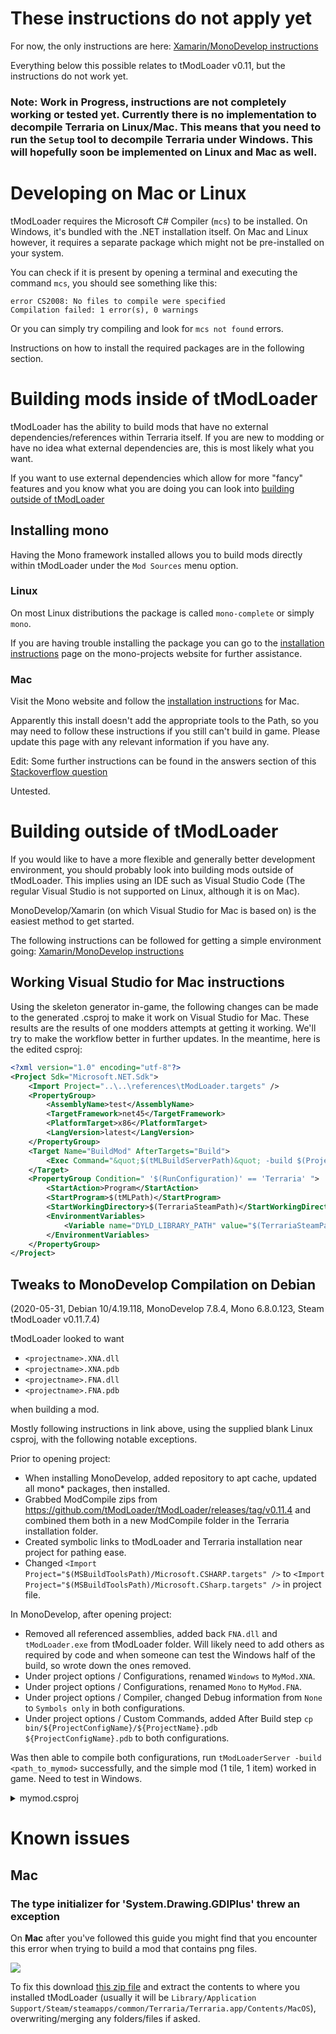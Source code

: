 # These instructions do not apply yet

For now, the only instructions are here: [Xamarin/MonoDevelop instructions](https://forums.terraria.org/index.php?threads/1-3-tmodloader-a-modding-api.23726/post-1001200)

Everything below this possible relates to tModLoader v0.11, but the instructions do not work yet.

### Note: Work in Progress, instructions are not completely working or tested yet. Currently there is no implementation to decompile Terraria on Linux/Mac. This means that you need to run the `Setup` tool to decompile Terraria under Windows. This will hopefully soon be implemented on Linux and Mac as well.

# Developing on Mac or Linux
tModLoader requires the Microsoft C# Compiler (`mcs`) to be installed.
On Windows, it's bundled with the .NET installation itself. On Mac and Linux however, it requires a separate package which might not be pre-installed on your system.

You can check if it is present by opening a terminal and executing the command `mcs`, you should see something like this:
```
error CS2008: No files to compile were specified
Compilation failed: 1 error(s), 0 warnings
```

Or you can simply try compiling and look for `mcs not found` errors.

Instructions on how to install the required packages are in the following section.

# Building mods inside of tModLoader

tModLoader has the ability to build mods that have no external dependencies/references within Terraria itself.
If you are new to modding or have no idea what external dependencies are, this is most likely what you want.

If you want to use external dependencies which allow for more "fancy" features and you know what you are doing you can look into [building outside of tModLoader](#building-outside-of-tmodloader)

## Installing mono
Having the Mono framework installed allows you to build mods directly within tModLoader under the `Mod Sources` menu option.

### Linux

On most Linux distributions the package is called `mono-complete` or simply `mono`.

If you are having trouble installing the package you can go to the [installation instructions](https://www.mono-project.com/download/stable/#download-lin) page on the mono-projects website for further assistance.

### Mac

Visit the Mono website and follow the [installation instructions](https://www.mono-project.com/download/stable/#download-mac) for Mac.

Apparently this install doesn't add the appropriate tools to the Path, so you may need to follow these instructions if you still can't build in game. Please update this page with any relevant information if you have any.

Edit: Some further instructions can be found in the answers section of this [Stackoverflow question](https://stackoverflow.com/questions/32542535/how-to-install-mono-on-macos-so-mono-works-in-terminal)

Untested.

# Building outside of tModLoader

If you would like to have a more flexible and generally better development environment, you should probably look into building mods outside of tModLoader. This implies using an IDE such as Visual Studio Code (The regular Visual Studio is not supported on Linux, although it is on Mac).

MonoDevelop/Xamarin (on which Visual Studio for Mac is based on) is the easiest method to get started.

The following instructions can be followed for getting a simple environment going: [Xamarin/MonoDevelop instructions](https://forums.terraria.org/index.php?threads/1-3-tmodloader-a-modding-api.23726/page-525#post-1001200)

## Working Visual Studio for Mac instructions
Using the skeleton generator in-game, the following changes can be made to the generated .csproj to make it work on Visual Studio for Mac. These results are the results of one modders attempts at getting it working. We'll try to make the workflow better in further updates. In the meantime, here is the edited csproj:
```xml
<?xml version="1.0" encoding="utf-8"?>
<Project Sdk="Microsoft.NET.Sdk">
    <Import Project="..\..\references\tModLoader.targets" />
    <PropertyGroup>
        <AssemblyName>test</AssemblyName>
        <TargetFramework>net45</TargetFramework>
        <PlatformTarget>x86</PlatformTarget>
        <LangVersion>latest</LangVersion>
    </PropertyGroup>
    <Target Name="BuildMod" AfterTargets="Build">
        <Exec Command="&quot;$(tMLBuildServerPath)&quot; -build $(ProjectDir) -eac $(TargetPath)" />
    </Target>
    <PropertyGroup Condition=" '$(RunConfiguration)' == 'Terraria' ">
        <StartAction>Program</StartAction>
        <StartProgram>$(tMLPath)</StartProgram>
        <StartWorkingDirectory>$(TerrariaSteamPath)</StartWorkingDirectory>
        <EnvironmentVariables>
            <Variable name="DYLD_LIBRARY_PATH" value="$(TerrariaSteamPath)/osx" xmlns="" />
        </EnvironmentVariables>
    </PropertyGroup>
</Project>
```

## Tweaks to MonoDevelop Compilation on Debian
(2020-05-31, Debian 10/4.19.118, MonoDevelop 7.8.4, Mono 6.8.0.123, Steam tModLoader v0.11.7.4)

tModLoader looked to want

* `<projectname>.XNA.dll`
* `<projectname>.XNA.pdb`
* `<projectname>.FNA.dll`
* `<projectname>.FNA.pdb`

when building a mod.

Mostly following instructions in link above, using the supplied blank Linux csproj, with the following notable exceptions.

Prior to opening project:
* When installing MonoDevelop, added repository to apt cache, updated all mono* packages, then installed.
* Grabbed ModCompile zips from https://github.com/tModLoader/tModLoader/releases/tag/v0.11.4 and combined them both in a new ModCompile folder in the Terraria installation folder.
* Created symbolic links to tModLoader and Terraria installation near project for pathing ease.
* Changed `<Import Project="$(MSBuildToolsPath)/Microsoft.CSHARP.targets" />` to `<Import Project="$(MSBuildToolsPath)/Microsoft.CSharp.targets" />` in project file.

In MonoDevelop, after opening project:
* Removed all referenced assemblies, added back `FNA.dll` and `tModLoader.exe` from tModLoader folder.  Will likely need to add others as required by code and when someone can test the Windows half of the build, so wrote down the ones removed.
* Under project options / Configurations, renamed `Windows` to `MyMod.XNA`.
* Under project options / Configurations, renamed `Mono` to `MyMod.FNA`.
* Under project options / Compiler, changed Debug information from `None` to `Symbols only` in both configurations.
* Under project options / Custom Commands, added After Build step `cp bin/${ProjectConfigName}/${ProjectName}.pdb ${ProjectConfigName}.pdb` to both configurations.

Was then able to compile both configurations, run `tModLoaderServer -build <path_to_mymod>` successfully, and the simple mod (1 tile, 1 item) worked in game.  Need to test in Windows.

<details>
<summary>mymod.csproj</summary>

```
<?xml version="1.0" encoding="utf-8"?>
<Project ToolsVersion="4.0" DefaultTargets="Build" xmlns="http://schemas.microsoft.com/developer/msbuild/2003">
  <PropertyGroup>
    <Configuration Condition=" '$(Configuration)' == '' ">Debug</Configuration>
    <Platform Condition=" '$(Platform)' == '' ">AnyCPU</Platform>
    <ProjectGuid>{7773BDD8-037E-46DB-B842-B0EE41E74873}</ProjectGuid>
    <OutputType>Library</OutputType>
    <NoStandardLibraries>false</NoStandardLibraries>
    <AssemblyName>MyMod</AssemblyName>
    <TargetFrameworkVersion>v4.0</TargetFrameworkVersion>
    <FileAlignment>512</FileAlignment>
  </PropertyGroup>
  <PropertyGroup>
    <RootNamespace>MyMod</RootNamespace>
  </PropertyGroup>
  <PropertyGroup Condition=" '$(Configuration)|$(Platform)' == 'Debug|AnyCPU' ">
    <AllowUnsafeBlocks>true</AllowUnsafeBlocks>
  </PropertyGroup>
  <PropertyGroup Condition=" '$(Configuration)|$(Platform)' == 'Release|AnyCPU' ">
    <AllowUnsafeBlocks>true</AllowUnsafeBlocks>
  </PropertyGroup>
  <PropertyGroup Condition=" '$(Configuration)|$(Platform)' == 'MyMod.FNA|AnyCPU' ">
    <DebugSymbols>true</DebugSymbols>
    <DebugType>pdbonly</DebugType>
    <Optimize>true</Optimize>
    <OutputPath>bin\MyMod.FNA</OutputPath>
    <DefineConstants>TRACE</DefineConstants>
    <ErrorReport>prompt</ErrorReport>
    <WarningLevel>4</WarningLevel>
    <CustomCommands>
      <CustomCommands>
        <Command>
          <type>AfterBuild</type>
          <command>cp bin/${ProjectConfigName}/${TargetName} ${ProjectConfigName}.dll</command>
        </Command>
        <Command>
          <type>AfterBuild</type>
          <command>cp bin/${ProjectConfigName}/${ProjectName}.pdb ${ProjectConfigName}.pdb</command>
        </Command>
      </CustomCommands>
    </CustomCommands>
    <AllowUnsafeBlocks>true</AllowUnsafeBlocks>
  </PropertyGroup>
  <PropertyGroup Condition=" '$(Configuration)|$(Platform)' == 'MyMod.XNA|AnyCPU' ">
    <DebugSymbols>true</DebugSymbols>
    <DebugType>pdbonly</DebugType>
    <Optimize>false</Optimize>
    <OutputPath>bin\MyMod.XNA</OutputPath>
    <WarningLevel>4</WarningLevel>
    <CustomCommands>
      <CustomCommands>
        <Command>
          <type>AfterBuild</type>
          <command>cp bin/${ProjectConfigName}/${TargetName} ${ProjectConfigName}.dll</command>
        </Command>
        <Command>
          <type>AfterBuild</type>
          <command>cp bin/${ProjectConfigName}/${ProjectName}.pdb ${ProjectConfigName}.pdb</command>
        </Command>
      </CustomCommands>
    </CustomCommands>
    <AllowUnsafeBlocks>true</AllowUnsafeBlocks>
  </PropertyGroup>
  <ItemGroup>
  </ItemGroup>
  <ItemGroup>
    <Content Include="build.txt" />
    <Content Include="description.txt" />
  </ItemGroup>
  <ItemGroup />
  <ItemGroup>
    <Compile Include="Tiles\MyTile.cs" />
    <Compile Include="Items\MyItem.cs" />
    <Compile Include="MyMod.cs" />
  </ItemGroup>
  <ItemGroup>
    <Folder Include="Tiles\" />
    <Folder Include="Items\" />
  </ItemGroup>
  <ItemGroup>
    <Reference Include="FNA">
      <HintPath>..\..\tModLoader\FNA.dll</HintPath>
    </Reference>
    <Reference Include="tModLoader">
      <HintPath>..\..\tModLoader\tModLoader.exe</HintPath>
    </Reference>
  </ItemGroup>
  <Import Project="$(MSBuildToolsPath)/Microsoft.CSharp.targets" />
  <ProjectExtensions>
    <VisualStudio AllowExistingFolder="true" />
  </ProjectExtensions>
</Project>
```

</details>

# Known issues
## Mac
### The type initializer for 'System.Drawing.GDIPlus' threw an exception
On **Mac** after you've followed this guide you might find that you encounter this error when trying to build a mod that contains png files.

![](https://cdn.discordapp.com/attachments/103115427491610624/540334979343974410/Screen_Shot_2019-01-30_at_6.55.40_PM.png)

To fix this download [this zip file](https://cdn.discordapp.com/attachments/103115427491610624/540387967915655188/system.drawing_for_mac.zip) and extract the contents to where you installed tModLoader (usually it will be `Library/Application Support/Steam/steamapps/common/Terraria/Terraria.app/Contents/MacOS`), overwriting/merging any folders/files if asked.
